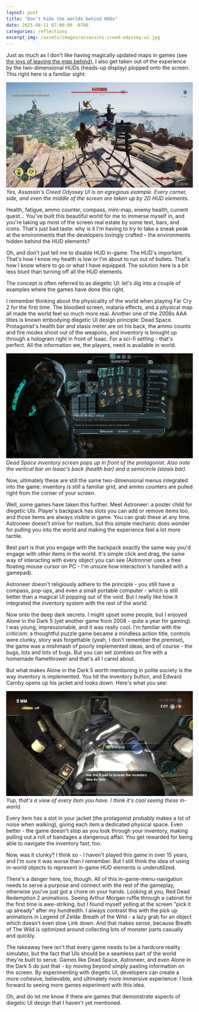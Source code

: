 ```yaml
---
layout: post
title: "Don't hide the worlds behind HUDs"
date: 2025-08-11 07:00:00 -0700
categories: reflections
excerpt_img: /assets/images/assassins-creed-odyssey-ui.jpg
---
```


Just as much as I don't like having magically updated maps in games (see [the joys of leaving the map behind](/posts/the-joys-of-leaving-the-map-behind/)), I also get taken out of the experience by the two-dimensional HUDs (heads-up display) plopped onto the screen. This right here is a familiar sight:

![Assassin's Creed Odyssey shows the game's user interface during combat, with two characters fighting on a wooden platform overlooking a coastal landscape.](/assets/images/assassins-creed-odyssey-ui.jpg)
*Yes, Assassin's Creed Odyssey UI is an egregious example. Every corner, side, and even the middle of the screen are taken up by 2D HUD elements.*

Health, fatigue, ammo counter, compass, mini-map, enemy health, current quest... You've built this beautiful world for me to immerse myself in, and you're taking up most of the screen real estate by some text, bars, and icons. That's just bad taste: why is it I'm having to try to take a sneak peak at the environments that the developers lovingly crafted - the environments hidden behind the HUD elements?

Oh, and don't just tell me to disable HUD in-game. The HUD's important. That's how I know my health is low or I'm about to run out of bullets. That's how I know where to go or what I have equipped. The solution here is a bit less blunt than turning off all the HUD elements.

The concept is often referred to as diegetic UI: let's dig into a couple of examples where the games have done this right.

I remember thinking about the physicality of the world when playing Far Cry 2 for the first time. The bloodied screen, malaria effects, and a physical map all made the world feel so much more real. Another one of the 2008s AAA titles is known embodying diegetic UI design principle: Dead Space. Protagonist's health bar and stasis meter are on his back, the ammo counts and fire modes shoot out of the weapons, and inventory is brought up through a hologram right in front of Isaac. For a sci-fi setting - that's perfect. All the information we, the players, need is available in world.

![Dead Space (2008) shows Isaac Clarke in front of a grid-based menu displaying weapons, resources, and key items.](/assets/images/dead-space-2008-inventory.jpg)
*Dead Space inventory screen pops up in front of the protagonist. Also note the vertical bar on Isaac's back (health bar) and a semicircle (stasis bar).*

Now, ultimately these are still the same two-dimensional menus integrated into the game: inventory is still a familiar grid, and ammo counters are pulled right from the corner of your screen.

Well, some games have taken this further. Meet Astroneer: a poster child for diegetic UIs. Player's backpack has slots you can add or remove items too, and those items are always visible in game. You can grab these at any time. Astroneer doesn't strive for realism, but this simple mechanic does wonder for pulling you into the world and making the experience feel a lot more tactile.

Best part is that you engage with the backpack exactly the same way you'd engage with other items in the world. It's simple click and drag, the same way of interacting with every object you can see (Astronner uses a free floating mouse cursor on PC - I'm unsure how interaction's handled with a gamepad).

Astroneer doesn't religiously adhere to the principle - you still have a compass, pop-ups, and even a small portable computer - which is still better than a magical UI popping out of the void. But I really like how it integrated the inventory system with the rest of the world.

Now onto the deep dark secrets. I might upset some people, but I enjoyed Alone in the Dark 5 (yet another game from 2008 - quite a year for gaming). I was young, impressionable, and it was really cool. I'm familiar with the criticism: a thoughtful puzzle game became a mindless action title, controls were clunky, story was forgettable (yeah, I don't remember the premise), the game was a mishmash of poorly implemented ideas, and of course - the bugs, lots and lots of bugs. But you can set zombies on fire with a homemade flamethrower and that's all I cared about.

But what makes Alone in the Dark 5 worth mentioning in polite society is the way inventory is implemented. You hit the inventory button, and Edward Carnby opens up his jacket and looks down. Here's what you see:

![Alone in the Dark 5 inventory showing a close-up of a character's jacket with various items like a 9mm pistol and ammunition.](/assets/images/alone-in-the-dark-5-inventory.jpg)
*Yup, that's a view of every item you have. I think it's cool seeing these in-world.*

Every item has a slot in your jacket (the protagonist probably makes a lot of noise when walking), giving each item a dedicated physical space. Even better - the game doesn't stop as you look through your inventory, making pulling out a roll of bandages a dangerous affair. You get rewarded for being able to navigate the inventory fast, too.

Now, was it clunky? I think so - I haven't played this game in over 15 years, and I'm sure it was worse than I remember. But I still think the idea of using in-world objects to represent in-game HUD elements is underutilized.

There's a danger here, too, though. All of this in-game-menu-navigation needs to serve a purpose and connect with the rest of the gameplay, otherwise you've just got a chore on your hands. Looking at you, Red Dead Redemption 2 animations. Seeing Arthur Morgan ruffle through a cabinet for the first time is awe-striking, but I found myself yelling at the screen "pick it up already" after my hundredth. I always contrast this with the pick up animations in Legend of Zelda: Breath of the Wild - a lazy grab for an object which doesn't even slow Link down. And that makes sense, because Breath of The Wild is optimized around collecting lots of monster parts casually and quickly.

The takeaway here isn't that every game needs to be a hardcore reality simulator, but the fact that UIs should be a seamless part of the world they're built to serve. Games like Dead Space, Astroneer, and even Alone in the Dark 5 do just that - by moving beyond simply pasting information on the screen. By experimenting with diegetic UI, developers can create a more cohesive, believable, and ultimately more immersive experience: I look forward to seeing more games experiment with this idea.

Oh, and do let me know if there are games that demonstrate aspects of diegetic UI design that I haven't yet mentioned.

